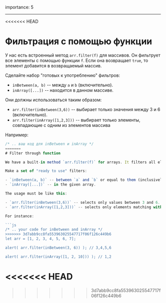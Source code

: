 importance: 5

---

<<<<<<< HEAD
# Фильтрация с помощью функции

У нас есть встроенный метод `arr.filter(f)` для массивов. Он фильтрует все элементы с помощью функции `f`. Если она возвращает `true`, то элемент добавится в возвращаемый массив.

Сделайте набор "готовых к употреблению" фильтров:

- `inBetween(a, b)` -- между `a` и `b` (включительно).
- `inArray([...])` -- находится в данном массиве.

Они должны использоваться таким образом:

- `arr.filter(inBetween(3,6))` -- выбирает только значения между 3 и 6 (включительно).
- `arr.filter(inArray([1,2,3]))` -- выбирает только элементы, совпадающие с одним из элементов массива

Например:

```js
/* .. ваш код для inBetween и inArray */
=======
# Filter through function

We have a built-in method `arr.filter(f)` for arrays. It filters all elements through the function `f`. If it returns `true`, then that element is returned in the resulting array.

Make a set of "ready to use" filters:

- `inBetween(a, b)` -- between `a` and `b` or equal to them (inclusively).
- `inArray([...])` -- in the given array.

The usage must be like this:

- `arr.filter(inBetween(3,6))` -- selects only values between 3 and 6.
- `arr.filter(inArray([1,2,3]))` -- selects only elements matching with one of the members of `[1,2,3]`.

For instance:

```js
/* .. your code for inBetween and inArray */
>>>>>>> 3d7abb9cc8fa553963025547717f06f126c449b6
let arr = [1, 2, 3, 4, 5, 6, 7];

alert( arr.filter(inBetween(3, 6)) ); // 3,4,5,6

alert( arr.filter(inArray([1, 2, 10])) ); // 1,2
```
<<<<<<< HEAD
=======

>>>>>>> 3d7abb9cc8fa553963025547717f06f126c449b6
